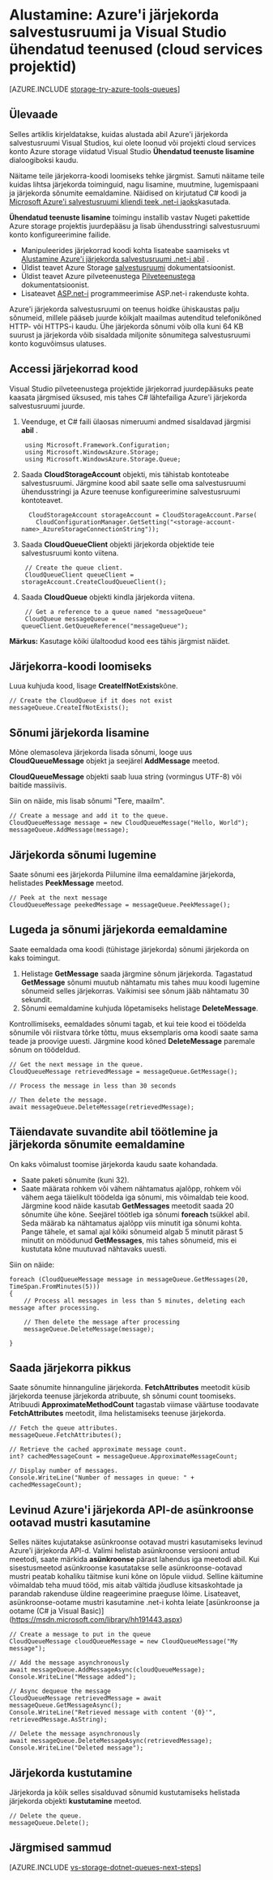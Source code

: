 <properties
    pageTitle="Alustamine järjekorda salvestusruumi ja Visual Studio ühendatud teenused (pilveteenustega) | Microsoft Azure'i"
    description="Kuidas alustada Azure'i järjekorda mäluruumi kasutamine pilvepõhise teenuse projekti Visual Studio pärast salvestusruumi Visual Studio abil kontoga ühenduse ühendatud teenused"
    services="storage"
    documentationCenter=""
    authors="TomArcher"
    manager="douge"
    editor=""/>

<tags
    ms.service="storage"
    ms.workload="web"
    ms.tgt_pltfrm="vs-getting-started" 
    ms.devlang="na"
    ms.topic="article"
    ms.date="07/18/2016"
    ms.author="tarcher"/>

# <a name="getting-started-with-azure-queue-storage-and-visual-studio-connected-services-cloud-services-projects"></a>Alustamine: Azure'i järjekorda salvestusruumi ja Visual Studio ühendatud teenused (cloud services projektid)

[AZURE.INCLUDE [storage-try-azure-tools-queues](../../includes/storage-try-azure-tools-queues.md)]

## <a name="overview"></a>Ülevaade

Selles artiklis kirjeldatakse, kuidas alustada abil Azure'i järjekorda salvestusruumi Visual Studios, kui olete loonud või projekti cloud services konto Azure storage viidatud Visual Studio **Ühendatud teenuste lisamine** dialoogiboksi kaudu.

Näitame teile järjekorra-koodi loomiseks tehke järgmist. Samuti näitame teile kuidas lihtsa järjekorda toiminguid, nagu lisamine, muutmine, lugemispaani ja järjekorda sõnumite eemaldamine. Näidised on kirjutatud C# koodi ja [Microsoft Azure'i salvestusruumi kliendi teek .net-i jaoks](https://msdn.microsoft.com/library/azure/dn261237.aspx)kasutada.

**Ühendatud teenuste lisamine** toimingu installib vastav Nugeti pakettide Azure storage projektis juurdepääsu ja lisab ühendusstringi salvestusruumi konto konfigureerimine failide.

 - Manipuleerides järjekorrad koodi kohta lisateabe saamiseks vt [Alustamine Azure'i järjekorda salvestusruumi .net-i abil](storage-dotnet-how-to-use-queues.md) .
 - Üldist teavet Azure Storage [salvestusruumi](https://azure.microsoft.com/documentation/services/storage/) dokumentatsioonist.
 - Üldist teavet Azure pilveteenustega [Pilveteenustega](https://azure.microsoft.com/documentation/services/cloud-services/) dokumentatsioonist.
 - Lisateavet [ASP.net-i](http://www.asp.net) programmeerimise ASP.net-i rakenduste kohta.


Azure'i järjekorda salvestusruumi on teenus hoidke ühiskaustas palju sõnumeid, millele pääseb juurde kõikjalt maailmas autenditud telefonikõned HTTP- või HTTPS-i kaudu. Ühe järjekorda sõnumi võib olla kuni 64 KB suurust ja järjekorda võib sisaldada miljonite sõnumitega salvestusruumi konto koguvõimsus ulatuses.


## <a name="access-queues-in-code"></a>Accessi järjekorrad kood

Visual Studio pilveteenustega projektide järjekorrad juurdepääsuks peate kaasata järgmised üksused, mis tahes C# lähtefailiga Azure'i järjekorda salvestusruumi juurde.

1. Veenduge, et C# faili ülaosas nimeruumi andmed sisaldavad järgmisi **abil** .

        using Microsoft.Framework.Configuration;
        using Microsoft.WindowsAzure.Storage;
        using Microsoft.WindowsAzure.Storage.Queue;

2. Saada **CloudStorageAccount** objekti, mis tähistab kontoteabe salvestusruumi. Järgmine kood abil saate selle oma salvestusruumi ühendusstringi ja Azure teenuse konfigureerimine salvestusruumi kontoteavet.

         CloudStorageAccount storageAccount = CloudStorageAccount.Parse(
           CloudConfigurationManager.GetSetting("<storage-account-name>_AzureStorageConnectionString"));

3. Saada **CloudQueueClient** objekti järjekorda objektide teie salvestusruumi konto viitena.  

        // Create the queue client.
        CloudQueueClient queueClient = storageAccount.CreateCloudQueueClient();

4. Saada **CloudQueue** objekti kindla järjekorda viitena.

        // Get a reference to a queue named "messageQueue"
        CloudQueue messageQueue = queueClient.GetQueueReference("messageQueue");


**Märkus:** Kasutage kõiki ülaltoodud kood ees tähis järgmist näidet.

## <a name="create-a-queue-in-code"></a>Järjekorra-koodi loomiseks

Luua kuhjuda kood, lisage **CreateIfNotExists**kõne.

    // Create the CloudQueue if it does not exist
    messageQueue.CreateIfNotExists();

## <a name="add-a-message-to-a-queue"></a>Sõnumi järjekorda lisamine

Mõne olemasoleva järjekorda lisada sõnumi, looge uus **CloudQueueMessage** objekt ja seejärel **AddMessage** meetod.

**CloudQueueMessage** objekti saab luua string (vormingus UTF-8) või baitide massiivis.

Siin on näide, mis lisab sõnumi "Tere, maailm".

    // Create a message and add it to the queue.
    CloudQueueMessage message = new CloudQueueMessage("Hello, World");
    messageQueue.AddMessage(message);

## <a name="read-a-message-in-a-queue"></a>Järjekorda sõnumi lugemine

Saate sõnumi ees järjekorda Piilumine ilma eemaldamine järjekorda, helistades **PeekMessage** meetod.

    // Peek at the next message
    CloudQueueMessage peekedMessage = messageQueue.PeekMessage();

## <a name="read-and-remove-a-message-in-a-queue"></a>Lugeda ja sõnumi järjekorda eemaldamine

Saate eemaldada oma koodi (tühistage järjekorda) sõnumi järjekorda on kaks toimingut.

1. Helistage **GetMessage** saada järgmine sõnum järjekorda. Tagastatud **GetMessage** sõnumi muutub nähtamatu mis tahes muu koodi lugemine sõnumeid selles järjekorras. Vaikimisi see sõnum jääb nähtamatu 30 sekundit.
2.  Sõnumi eemaldamine kuhjuda lõpetamiseks helistage **DeleteMessage**.

Kontrollimiseks, eemaldades sõnumi tagab, et kui teie kood ei töödelda sõnumile või riistvara tõrke tõttu, muus eksemplaris oma koodi saate sama teade ja proovige uuesti. Järgmine kood kõned **DeleteMessage** paremale sõnum on töödeldud.

    // Get the next message in the queue.
    CloudQueueMessage retrievedMessage = messageQueue.GetMessage();

    // Process the message in less than 30 seconds

    // Then delete the message.
    await messageQueue.DeleteMessage(retrievedMessage);


## <a name="use-additional-options-to-process-and-remove-queue-messages"></a>Täiendavate suvandite abil töötlemine ja järjekorda sõnumite eemaldamine

On kaks võimalust toomise järjekorda kaudu saate kohandada.

 - Saate paketi sõnumite (kuni 32).
 - Saate määrata rohkem või vähem nähtamatus ajalõpp, rohkem või vähem aega täielikult töödelda iga sõnumi, mis võimaldab teie kood. Järgmine kood näide kasutab **GetMessages** meetodit saada 20 sõnumite ühe kõne. Seejärel töötleb iga sõnumi **foreach** tsükkel abil. Seda määrab ka nähtamatus ajalõpp viis minutit iga sõnumi kohta. Pange tähele, et samal ajal kõiki sõnumeid algab 5 minutit pärast 5 minutit on möödunud **GetMessages**, mis tahes sõnumeid, mis ei kustutata kõne muutuvad nähtavaks uuesti.

Siin on näide:

    foreach (CloudQueueMessage message in messageQueue.GetMessages(20, TimeSpan.FromMinutes(5)))
    {
        // Process all messages in less than 5 minutes, deleting each message after processing.

        // Then delete the message after processing
        messageQueue.DeleteMessage(message);

    }

## <a name="get-the-queue-length"></a>Saada järjekorra pikkus

Saate sõnumite hinnanguline järjekorda. **FetchAttributes** meetodit küsib järjekorda teenuse järjekorda atribuute, sh sõnumi count toomiseks. Atribuudi **ApproximateMethodCount** tagastab viimase väärtuse toodavate **FetchAttributes** meetodit, ilma helistamiseks teenuse järjekorda.

    // Fetch the queue attributes.
    messageQueue.FetchAttributes();

    // Retrieve the cached approximate message count.
    int? cachedMessageCount = messageQueue.ApproximateMessageCount;

    // Display number of messages.
    Console.WriteLine("Number of messages in queue: " + cachedMessageCount);

## <a name="use-the-async-await-pattern-with-common-azure-queue-apis"></a>Levinud Azure'i järjekorda API-de asünkroonse ootavad mustri kasutamine

Selles näites kujutatakse asünkroonse ootavad mustri kasutamiseks levinud Azure'i järjekorda API-d. Valimi helistab asünkroonse versiooni antud meetodi, saate märkida **asünkroonse** pärast lahendus iga meetodi abil. Kui sisestusmeetod asünkroonse kasutatakse selle asünkroonse-ootavad mustri peatab kohaliku täitmise kuni kõne on lõpule viidud. Selline käitumine võimaldab teha muud tööd, mis aitab vältida jõudluse kitsaskohtade ja parandab rakenduse üldine reageerimine praeguse lõime. Lisateavet, asünkroonse-ootame mustri kasutamine .net-i kohta leiate [asünkroonse ja ootame (C# ja Visual Basic)] (https://msdn.microsoft.com/library/hh191443.aspx)

    // Create a message to put in the queue
    CloudQueueMessage cloudQueueMessage = new CloudQueueMessage("My message");

    // Add the message asynchronously
    await messageQueue.AddMessageAsync(cloudQueueMessage);
    Console.WriteLine("Message added");

    // Async dequeue the message
    CloudQueueMessage retrievedMessage = await messageQueue.GetMessageAsync();
    Console.WriteLine("Retrieved message with content '{0}'", retrievedMessage.AsString);

    // Delete the message asynchronously
    await messageQueue.DeleteMessageAsync(retrievedMessage);
    Console.WriteLine("Deleted message");

## <a name="delete-a-queue"></a>Järjekorda kustutamine

Järjekorda ja kõik selles sisalduvad sõnumid kustutamiseks helistada järjekorda objekti **kustutamine** meetod.

    // Delete the queue.
    messageQueue.Delete();

## <a name="next-steps"></a>Järgmised sammud

[AZURE.INCLUDE [vs-storage-dotnet-queues-next-steps](../../includes/vs-storage-dotnet-queues-next-steps.md)]
